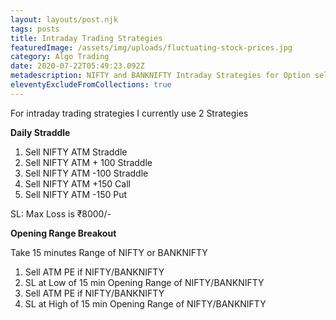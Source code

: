 ```yaml
---
layout: layouts/post.njk
tags: posts
title: Intraday Trading Strategies
featuredImage: /assets/img/uploads/fluctuating-stock-prices.jpg
category: Algo Trading
date: 2020-07-22T05:49:23.092Z
metadescription: NIFTY and BANKNIFTY Intraday Strategies for Option selling for algo trading
eleventyExcludeFromCollections: true
---
```

For intraday trading strategies I currently use 2 Strategies

**Daily Straddle**

1. Sell NIFTY ATM Straddle
2. Sell NIFTY ATM + 100 Straddle 
3. Sell NIFTY ATM -100 Straddle
4. Sell NIFTY ATM +150 Call
5. Sell NIFTY ATM -150 Put

SL: Max Loss is ₹8000/-

**Opening Range Breakout**

Take 15 minutes Range of NIFTY or BANKNIFTY

1. Sell ATM PE if NIFTY/BANKNIFTY 
2. SL at Low of 15 min Opening Range of NIFTY/BANKNIFTY
3. Sell ATM PE if NIFTY/BANKNIFTY 
4. SL at High of 15 min Opening Range of NIFTY/BANKNIFTY